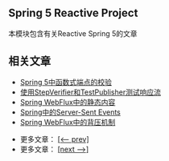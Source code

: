 ## Spring 5 Reactive Project

本模块包含有关Reactive Spring 5的文章

## 相关文章

+ [Spring 5中函数式端点的校验](docs/Spring5中函数式端点的校验.md)
+ [使用StepVerifier和TestPublisher测试响应流](docs/使用StepVerifier和TestPublisher测试响应流.md)
+ [Spring WebFlux中的静态内容](docs/Spring-WebFlux中的静态内容.md)
+ [Spring中的Server-Sent Events](docs/Spring中的服务器发送事件.md)
+ [Spring WebFlux中的背压机制](docs/Spring-WebFlux中的背压机制.md)

- 更多文章： [[<-- prev]](../spring-5-reactive-1/README.md)
- 更多文章： [[next -->]](../spring-5-reactive-3/README.md)